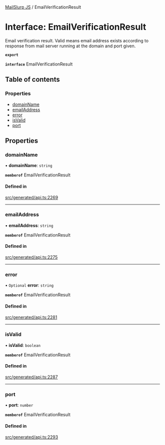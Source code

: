 [MailSlurp JS](../README.md) / EmailVerificationResult

# Interface: EmailVerificationResult

Email verification result. Valid means email address exists according to response from mail server running at the domain and port given.

**`export`**

**`interface`** EmailVerificationResult

## Table of contents

### Properties

- [domainName](EmailVerificationResult.md#domainname)
- [emailAddress](EmailVerificationResult.md#emailaddress)
- [error](EmailVerificationResult.md#error)
- [isValid](EmailVerificationResult.md#isvalid)
- [port](EmailVerificationResult.md#port)

## Properties

### domainName

• **domainName**: `string`

**`memberof`** EmailVerificationResult

#### Defined in

[src/generated/api.ts:2269](https://github.com/mailslurp/mailslurp-client/blob/5a5ba59/src/generated/api.ts#L2269)

___

### emailAddress

• **emailAddress**: `string`

**`memberof`** EmailVerificationResult

#### Defined in

[src/generated/api.ts:2275](https://github.com/mailslurp/mailslurp-client/blob/5a5ba59/src/generated/api.ts#L2275)

___

### error

• `Optional` **error**: `string`

**`memberof`** EmailVerificationResult

#### Defined in

[src/generated/api.ts:2281](https://github.com/mailslurp/mailslurp-client/blob/5a5ba59/src/generated/api.ts#L2281)

___

### isValid

• **isValid**: `boolean`

**`memberof`** EmailVerificationResult

#### Defined in

[src/generated/api.ts:2287](https://github.com/mailslurp/mailslurp-client/blob/5a5ba59/src/generated/api.ts#L2287)

___

### port

• **port**: `number`

**`memberof`** EmailVerificationResult

#### Defined in

[src/generated/api.ts:2293](https://github.com/mailslurp/mailslurp-client/blob/5a5ba59/src/generated/api.ts#L2293)
